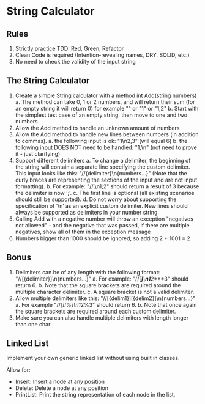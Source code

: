 # String Calculator

## Rules

1. Strictly practice TDD: Red, Green, Refactor
2. Clean Code is required (Intention-revealing names, DRY, SOLID, etc.)
3. No need to check the validity of the input string

## The String Calculator

1. Create a simple String calculator with a method int Add(string numbers)
    a. The method can take 0, 1 or 2 numbers, and will return their sum (for an empty
       string it will return 0) for example "" or "1" or "1,2"
    b. Start with the simplest test case of an empty string, then move to one and two
       numbers
2. Allow the Add method to handle an unknown amount of numbers
3. Allow the Add method to handle new lines between numbers (in addition to commas).
    a. the following input is ok: "1\n2,3" (will equal 6)
    b. the following input DOES NOT need to be handled: "1,\n" (not need to prove it - just
       clarifying)
4. Support different delimiters
    a. To change a delimiter, the beginning of the string will contain a separate line
       specifying the custom delimiter. This input looks like this:
       "//{delimiter}\n{numbers...}" (Note that the curly braces are representing the
       sections of the input and are not input formatting).
    b. For example: "//;\n1;2" should return a result of 3 because the delimiter is now ‘;’.
    c. The first line is optional (all existing scenarios should still be supported).
    d. Do not worry about supporting the specification of ‘\n’ as an explicit custom
       delimiter. New lines should always be supported as delimiters in your number string.
5. Calling Add with a negative number will throw an exception "negatives not allowed" - and
    the negative that was passed, if there are multiple negatives, show all of them in the
    exception message
6. Numbers bigger than 1000 should be ignored, so adding 2 + 1001 = 2

## Bonus

1. Delimiters can be of any length with the following format: "//[{delimiter}]\n{numbers...}"
    a. For example: "//[***]\n1***2***3" should return 6.
    b. Note that the square brackets are required around the multiple character delimiter.
    c. A square bracket is not a valid delimiter.
2. Allow multiple delimiters like this: "//[{delim1}][{delim2}]\n{numbers...}"
    a. For example "//[*][%]\n1*2%3" should return 6.
    b. Note that once again the square brackets are required around each custom delimiter.
3. Make sure you can also handle multiple delimiters with length longer than one char


## Linked List

Implement your own generic linked list without using built in classes.

Allow for:

- Insert: Insert a node at any position
- Delete: Delete a node at any position
- PrintList: Print the string representation of each node in the list.


